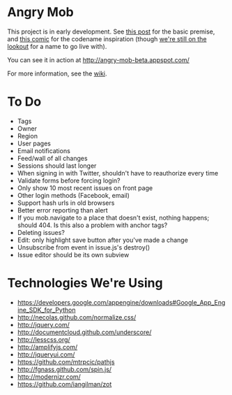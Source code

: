 # Angry Mob

This project is in early development. See [this post](http://blog.iangilman.com/2012/01/issue-tracking-for-real-world.html) for the basic premise, and [this comic](http://wondermark.com/894/) for the codename inspiration (though [we're still on the lookout](https://github.com/iangilman/angry-mob/issues/1) for a name to go live with).

You can see it in action at http://angry-mob-beta.appspot.com/

For more information, see the [wiki](https://github.com/iangilman/angry-mob/wiki).

# To Do

* Tags
* Owner
* Region
* User pages
* Email notifications
* Feed/wall of all changes
* Sessions should last longer
* When signing in with Twitter, shouldn't have to reauthorize every time
* Validate forms before forcing login?
* Only show 10 most recent issues on front page
* Other login methods (Facebook, email)
* Support hash urls in old browsers
* Better error reporting than alert
* If you mob.navigate to a place that doesn't exist, nothing happens; should 404. Is this also a problem with anchor tags?
* Deleting issues?
* Edit: only highlight save button after you've made a change
* Unsubscribe from event in issue.js's destroy()
* Issue editor should be its own subview

# Technologies We're Using

* https://developers.google.com/appengine/downloads#Google_App_Engine_SDK_for_Python
* http://necolas.github.com/normalize.css/
* http://jquery.com/
* http://documentcloud.github.com/underscore/
* http://lesscss.org/
* http://amplifyjs.com/
* http://jqueryui.com/
* https://github.com/mtrpcic/pathjs
* http://fgnass.github.com/spin.js/
* http://modernizr.com/
* https://github.com/iangilman/zot
